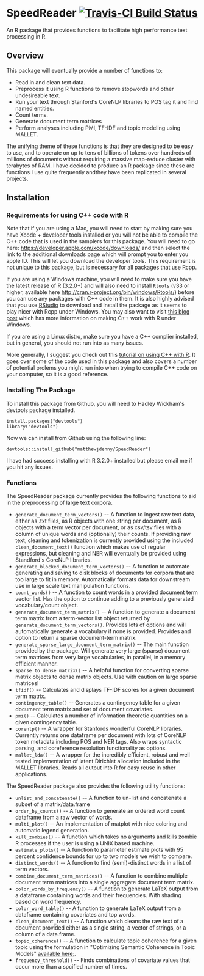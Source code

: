 # SpeedReader [![Travis-CI Build Status](https://travis-ci.org/matthewjdenny/SpeedReader.svg?branch=master)](https://travis-ci.org/matthewjdenny/SpeedReader)
An R package that provides functions to facilitate high performance text processing in R.

## Overview
This package will eventually provide a number of functions to:

  * Read in and clean text data.
  * Preprocess it using R functions to remove stopwords and other undesireable text.
  * Run your text through Stanford's CoreNLP libraries to POS tag it and find named entities.
  * Count terms.
  * Generate document term matrices
  * Perform analyses including PMI, TF-IDF and topic modeling using MALLET. 

The unifying theme of these functions is that they are designed to be easy
to use, and to operate on up to tens of billions of tokens over hundreds of millions of 
documents without requiring a massive map-reduce cluster with terabytes of RAM. I have decided
to produce an R package since these are functions I use quite frequently andthey have been replicated
in several projects.

## Installation

### Requirements for using C++ code with R

Note that if you are using a Mac, you will need to start by making sure you have Xcode + developer tools installed or you will not be able to compile the C++ code that is used in the samplers for this package. You will need to go here: <https://developer.apple.com/xcode/downloads/> and then select the link to the additional downloads page which will prompt you to enter you apple ID. This will let you download the developer tools. This requirement is not unique to this package, but is necessary for all packages that use Rcpp.  
  
If you are using a Windows machine, you will need to make sure you have the latest release of R (3.2.0+) and will also need to install `Rtools` (v33 or higher, available here <http://cran.r-project.org/bin/windows/Rtools/>)  before you can use any packages with C++ code in them. It is also highly advised that you use [RStudio](http://www.rstudio.com/) to download and install the package as it seems to play nicer with Rcpp under Windows. You may also want to visit [this blog post](https://cdrv.wordpress.com/2013/01/12/getting-compilers-to-work-with-rcpp-rcpparmadillo/) which has more information on making C++ work with R under Windows. 
  
If you are using a Linux distro, make sure you have a C++ complier installed, but in general, you should not run into as many issues. 

More generally, I suggest you check out this [tutorial on using C++ with R](http://www.mjdenny.com/Rcpp_Intro.html). It goes over some of the code used in this package and also covers a number of potential prolems you might run into when trying to compile C++ code on your computer, so it is a good reference. 

### Installing The Package
  
To install this package from Github, you will need to Hadley Wickham's devtools package installed.

    install.packages("devtools")
    library("devtools")
    
Now we can install from Github using the following line:

    devtools::install_github("matthewjdenny/SpeedReader")

I have  had success installing with R 3.2.0+ installed but please email me if you hit any issues.

### Functions

The SpeedReader package currently provides the following functions to aid in the preprocessing of large text corpora.

* `generate_document_term_vectors()` -- A function to ingest raw text data, either as .txt files, as R objects with one string per document, as R objects with a term vector per document, or as csv/tsv files with a column of unique words and (optionally) their counts. If providing raw text, cleaning and tokenization is currently provided using the included `clean_document_text()` function which makes use of regular expressions, but cleaning and NER will eventually be provided using Standford's CoreNLP libraries.
* `generate_blocked_document_term_vectors()` -- A function to automate generating and saving to disk blocks of documents for corpora that are too large to fit in memory. Automatically formats data for downstream use in large scale text manipulation functions.
* `count_words()` -- A function to count words in a provided document term vector list. Has the option to continue adding to a previously generated vocabulary/count object.
* `generate_document_term_matrix()` -- A function to generate a document term matrix from a term-vector list object returned by `generate_document_term_vectors()`. Provides lots of options and will automatically generate a vocabulary if none is provided. Provides and option to return a sparse document-term matrix.
* `generate_sparse_large_document_term_matrix()` -- The main function provided by the package. Will generate very large (sparse) document term matrices from very large vocabularies, in parallel, in a memory efficient manner. 
* `sparse_to_dense_matrix()` -- A helpful function for converting sparse matrix objects to dense matrix objects. Use with caution on large sparse matrices!
* `tfidf()` -- Calculates and displays TF-IDF scores for a given document term matrix.
* `contingency_table()` -- Generates a contingency table for a given document term matrix and set of document covariates.
* `pmi()` -- Calculates a number of information theoretic quantities on a given contingency table.
* `corenlp()` -- A wrapper for Stanfords wonderful CoreNLP libraries. Currently returns one dataframe per document with lots of CoreNLP token metadata including POS and NER tags. Also wraps syntactic parsing, and coreference resolution functionality as options.
* `mallet_lda()` -- A wrapper for the incredibly efficient, robust and well tested implementation of latent Dirichlet allocation included in the MALLET libraries. Reads all output into R for easy reuse in other applications.

The SpeedReader package also provides the following utility functions:

* `unlist_and_concatenate()` -- A function to un-list and concatenate a subset of a matrix/data.frame
* `order_by_counts()` -- A function to generate an ordered word count dataframe from a raw vector of words.
* `multi_plot()` -- An implementation of matplot with nice coloring and automatic legend generation.
* `kill_zombies()` -- A function which takes no arguments and kills zombie R processes if the user is using a UNIX based machine.
* `estimate_plots()` -- A function to parameter estimate plots with 95 percent confidence bounds for up to two models we wish to compare.
* `distinct_words()` -- A function to find (semi)-distinct words in a list of term vectors.
* `combine_document_term_matrices()` -- A function to combine multiple document term matrices into a single aggregate document term matrix.
* `color_words_by_frequency()` -- A function to generate LaTeX output from a dataframe containing words and their frequencies. With shading based on word frequency.
* `color_word_table()` -- A function to generate LaTeX output from a dataframe containing covariates and top words.
* `clean_document_text()` -- A function which cleans the raw text of a document provided either as a single string, a vector of strings, or a column of a data.frame.
* `topic_coherence()` -- A function to calculate topic coherence for a given topic using the formulation in "Optimizing Semantic Coherence in Topic Models" [available here:](http://dirichlet.net/pdf/mimno11optimizing.pdf).
* `frequency_threshold()` -- Finds combinations of covariate values that occur more than a spcified number of times.
